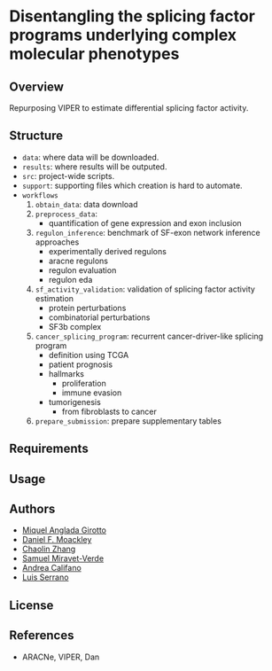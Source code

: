 # Disentangling the splicing factor programs underlying complex molecular phenotypes

## Overview
Repurposing VIPER to estimate differential splicing factor activity.

## Structure
- `data`: where data will be downloaded.
- `results`: where results will be outputed.
- `src`: project-wide scripts.
- `support`: supporting files which creation is hard to automate.
- `workflows`
    1. `obtain_data`: data download
    2. `preprocess_data`:
        - quantification of gene expression and exon inclusion
    3. `regulon_inference`: benchmark of SF-exon network inference approaches
        - experimentally derived regulons
        - aracne regulons
        - regulon evaluation
        - regulon eda
    4. `sf_activity_validation`: validation of splicing factor activity estimation
        - protein perturbations
        - combinatorial perturbations
        - SF3b complex
    5. `cancer_splicing_program`: recurrent cancer-driver-like splicing program
        - definition using TCGA
        - patient prognosis
        - hallmarks
            - proliferation
            - immune evasion
        - tumorigenesis
            - from fibroblasts to cancer
    6. `prepare_submission`: prepare supplementary tables

## Requirements

## Usage

## Authors
- [Miquel Anglada Girotto](https://orcid.org/0000-0003-1885-8649)
- [Daniel F. Moackley](https://orcid.org/0000-0002-3279-4189)
- [Chaolin Zhang](https://orcid.org/0000-0002-8310-7537)
- [Samuel Miravet-Verde](https://orcid.org/0000-0002-1542-5912)
- [Andrea Califano](https://orcid.org/0000-0003-4742-3679)
- [Luis Serrano](https://orcid.org/0000-0002-5276-1392)

## License

## References
- ARACNe, VIPER, Dan
